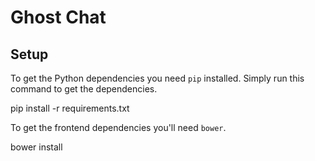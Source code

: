 # Ghost Chat

## Setup
To get the Python dependencies you need `pip` installed. Simply run this command to get the dependencies.

 pip install -r requirements.txt

To get the frontend dependencies you'll need `bower`.

  bower install

